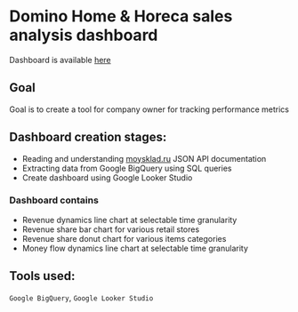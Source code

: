 # Domino Home & Horeca sales analysis dashboard

Dashboard is available [here](https://lookerstudio.google.com/reporting/d195e70e-afb2-4d40-8948-c5d25cb64030)

## Goal

Goal is to create a tool for company owner for tracking performance metrics

## Dashboard creation stages:

- Reading and understanding [moysklad.ru](https://www.moysklad.ru/) JSON API documentation
- Extracting data from Google BigQuery using SQL queries
- Create dashboard using Google Looker Studio

### Dashboard contains
- Revenue dynamics line chart at selectable time granularity
- Revenue share bar chart for various retail stores
- Revenue share donut chart for various items categories
- Money flow dynamics line chart at selectable time granularity

## Tools used:
`Google BigQuery`, `Google Looker Studio`
